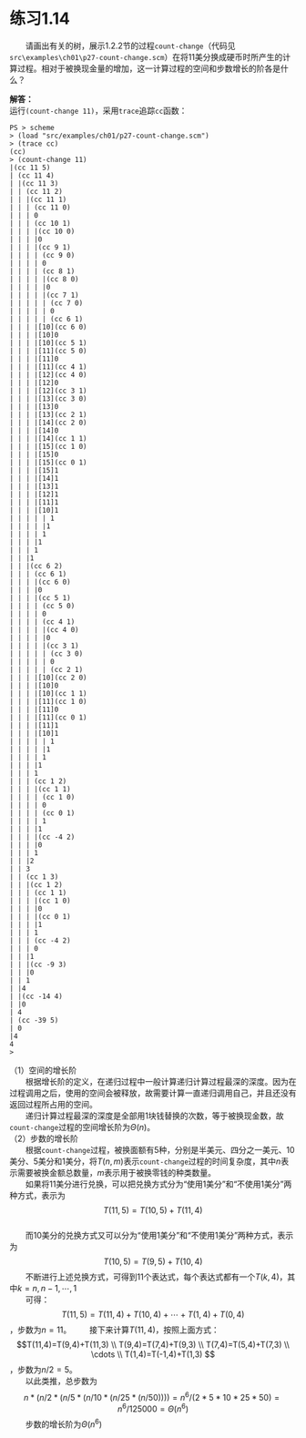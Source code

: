 # 练习1.14
&emsp;&emsp;请画出有关的树，展示1.2.2节的过程`count-change`（代码见`src\examples\ch01\p27-count-change.scm`）在将11美分换成硬币时所产生的计算过程。相对于被换现金量的增加，这一计算过程的空间和步数增长的阶各是什么？  

**解答：**  
运行`(count-change 11)`，采用`trace`追踪`cc`函数：  
```shell
PS > scheme 
> (load "src/examples/ch01/p27-count-change.scm") 
> (trace cc)
(cc)
> (count-change 11)
|(cc 11 5)
| (cc 11 4)
| |(cc 11 3)
| | (cc 11 2)
| | |(cc 11 1)
| | | (cc 11 0)
| | | 0
| | | (cc 10 1)
| | | |(cc 10 0)
| | | |0
| | | |(cc 9 1)
| | | | (cc 9 0)
| | | | 0
| | | | (cc 8 1)
| | | | |(cc 8 0)
| | | | |0
| | | | |(cc 7 1)
| | | | | (cc 7 0)
| | | | | 0
| | | | | (cc 6 1)
| | | |[10](cc 6 0)
| | | |[10]0
| | | |[10](cc 5 1)
| | | |[11](cc 5 0)
| | | |[11]0
| | | |[11](cc 4 1)
| | | |[12](cc 4 0)
| | | |[12]0
| | | |[12](cc 3 1)
| | | |[13](cc 3 0)
| | | |[13]0
| | | |[13](cc 2 1)
| | | |[14](cc 2 0)
| | | |[14]0
| | | |[14](cc 1 1)
| | | |[15](cc 1 0)
| | | |[15]0
| | | |[15](cc 0 1)
| | | |[15]1
| | | |[14]1
| | | |[13]1
| | | |[12]1
| | | |[11]1
| | | |[10]1
| | | | | 1
| | | | |1
| | | | 1
| | | |1
| | | 1
| | |1
| | |(cc 6 2)
| | | (cc 6 1)
| | | |(cc 6 0)
| | | |0
| | | |(cc 5 1)
| | | | (cc 5 0)
| | | | 0
| | | | (cc 4 1)
| | | | |(cc 4 0)
| | | | |0
| | | | |(cc 3 1)
| | | | | (cc 3 0)
| | | | | 0
| | | | | (cc 2 1)
| | | |[10](cc 2 0)
| | | |[10]0
| | | |[10](cc 1 1)
| | | |[11](cc 1 0)
| | | |[11]0
| | | |[11](cc 0 1)
| | | |[11]1
| | | |[10]1
| | | | | 1
| | | | |1
| | | | 1
| | | |1
| | | 1
| | | (cc 1 2)
| | | |(cc 1 1)
| | | | (cc 1 0)
| | | | 0
| | | | (cc 0 1)
| | | | 1
| | | |1
| | | |(cc -4 2)
| | | |0
| | | 1
| | |2
| | 3
| | (cc 1 3)
| | |(cc 1 2)
| | | (cc 1 1)
| | | |(cc 1 0)
| | | |0
| | | |(cc 0 1)
| | | |1
| | | 1
| | | (cc -4 2)
| | | 0
| | |1
| | |(cc -9 3)
| | |0
| | 1
| |4
| |(cc -14 4)
| |0
| 4
| (cc -39 5)
| 0
|4
4
>

```
（1）空间的增长阶  
&emsp;&emsp;根据增长阶的定义，在递归过程中一般计算递归计算过程最深的深度。因为在过程调用之后，使用的空间会被释放，故需要计算一直递归调用自己，并且还没有返回过程所占用的空间。  
&emsp;&emsp;递归计算过程最深的深度是全部用1块钱替换的次数，等于被换现金数，故`count-change`过程的空间增长阶为$\Theta(n)$。  
（2）步数的增长阶  
&emsp;&emsp;根据`count-change`过程，被换面额有5种，分别是半美元、四分之一美元、10美分、5美分和1美分，将$T(n,m)$表示`count-change`过程的时间复杂度，其中$n$表示需要被换金额总数量，$m$表示用于被换零钱的种类数量。  
&emsp;&emsp;如果将11美分进行兑换，可以把兑换方式分为“使用1美分”和“不使用1美分”两种方式，表示为$$T(11,5)=T(10,5)+T(11,4)$$  
&emsp;&emsp;而10美分的兑换方式又可以分为“使用1美分”和“不使用1美分”两种方式，表示为$$T(10,5)=T(9,5)+T(10,4)$$&emsp;&emsp;不断进行上述兑换方式，可得到11个表达式，每个表达式都有一个$T(k,4)$，其中$k=n,n-1,\cdots,1$  
&emsp;&emsp;可得：$$T(11,5)=T(11,4)+T(10,4)+\cdots+T(1,4)+T(0,4)$$，步数为$n=11$。
&emsp;&emsp;接下来计算$T(11,4)$，按照上面方式：
$$T(11,4)=T(9,4)+T(11,3) \\ 
T(9,4)=T(7,4)+T(9,3) \\
T(7,4)=T(5,4)+T(7,3) \\
\cdots \\
T(1,4)=T(-1,4)+T(1,3)
$$，步数为$n/2=5$。  
&emsp;&emsp;以此类推，总步数为$$n*(n/2 * (n/5 * (n/10 * (n/25 * (n/50)))) = n^6 / (2*5*10*25*50)=n^6/125000=\Theta(n^6)$$&emsp;&emsp;步数的增长阶为$\Theta(n^6)$